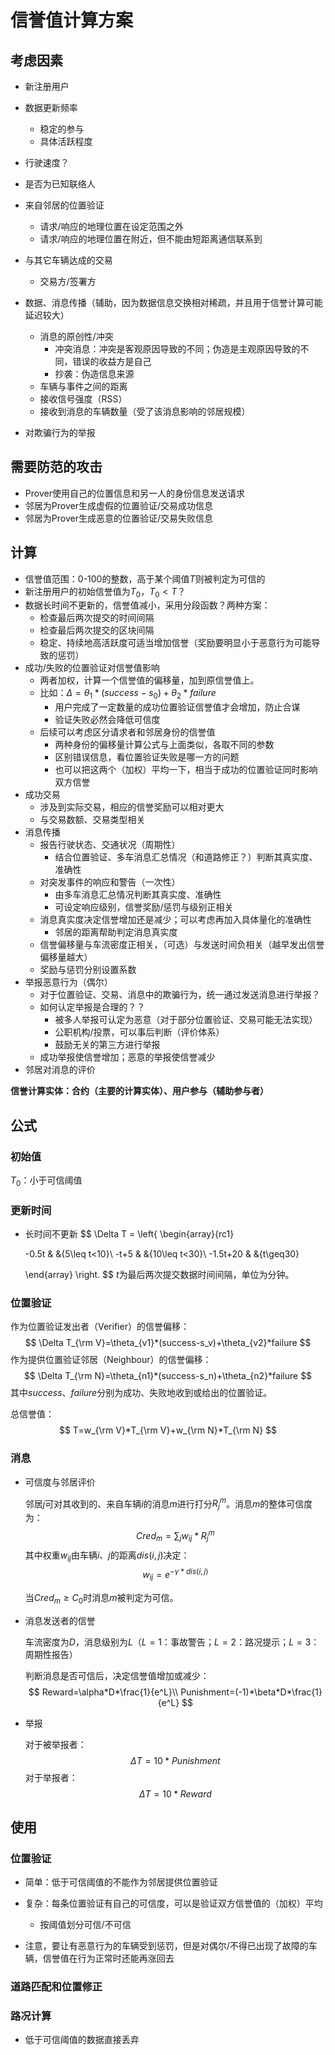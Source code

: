 # 信誉值计算方案

## 考虑因素

- 新注册用户
- 数据更新频率
  - 稳定的参与
  - 具体活跃程度
- 行驶速度？
- 是否为已知联络人
- 来自邻居的位置验证
  - 请求/响应的地理位置在设定范围之外
  - 请求/响应的地理位置在附近，但不能由短距离通信联系到

- 与其它车辆达成的交易
  - 交易方/签署方
- 数据、消息传播（辅助，因为数据信息交换相对稀疏，并且用于信誉计算可能延迟较大）
  - 消息的原创性/冲突
    - 冲突消息：冲突是客观原因导致的不同；伪造是主观原因导致的不同，错误的收益方是自己
    - 抄袭：伪造信息来源
  - 车辆与事件之间的距离
  - 接收信号强度（RSS）
  - 接收到消息的车辆数量（受了该消息影响的邻居规模）
- 对欺骗行为的举报



## 需要防范的攻击

- Prover使用自己的位置信息和另一人的身份信息发送请求
- 邻居为Prover生成虚假的位置验证/交易成功信息
- 邻居为Prover生成恶意的位置验证/交易失败信息



## 计算

- 信誉值范围：0-100的整数，高于某个阈值$T$则被判定为可信的
- 新注册用户的初始信誉值为$T_0$，$T_0<T$？
- 数据长时间不更新的，信誉值减小，采用分段函数？两种方案：
  - 检查最后两次提交的时间间隔
  - 检查最后两次提交的区块间隔
  - 稳定、持续地高活跃度可适当增加信誉（奖励要明显小于恶意行为可能导致的惩罚）
- 成功/失败的位置验证对信誉值影响
  - 两者加权，计算一个信誉值的偏移量，加到原信誉值上。
  - 比如：$\Delta=\theta_1*(success-s_0)+\theta_2*failure$
    - 用户完成了一定数量的成功位置验证信誉值才会增加，防止合谋
    - 验证失败必然会降低可信度
  - 后续可以考虑区分请求者和邻居身份的信誉值
    - 两种身份的偏移量计算公式与上面类似，各取不同的参数
    - 区别错误信息，看位置验证失败是哪一方的问题
    - 也可以把这两个（加权）平均一下，相当于成功的位置验证同时影响双方信誉
- 成功交易
  - 涉及到实际交易，相应的信誉奖励可以相对更大
  - 与交易数额、交易类型相关
- 消息传播
  - 报告行驶状态、交通状况（周期性）
    - 结合位置验证、多车消息汇总情况（和道路修正？）判断其真实度、准确性
  - 对突发事件的响应和警告（一次性）
    - 由多车消息汇总情况判断其真实度、准确性
    - 可设定响应级别，信誉奖励/惩罚与级别正相关
  - 消息真实度决定信誉增加还是减少；可以考虑再加入具体量化的准确性
    - 邻居的距离帮助判定消息真实度
  - 信誉偏移量与车流密度正相关，（可选）与发送时间负相关（越早发出信誉偏移量越大）
  - 奖励与惩罚分别设置系数
- 举报恶意行为（偶尔）
  - 对于位置验证、交易、消息中的欺骗行为，统一通过发送消息进行举报？
  - 如何认定举报是合理的？？
    - 被多人举报可认定为恶意（对于部分位置验证、交易可能无法实现）
    - 公职机构/投票，可以事后判断（评价体系）
    - 鼓励无关的第三方进行举报
  - 成功举报使信誉增加；恶意的举报使信誉减少
- 邻居对消息的评价

**信誉计算实体：合约（主要的计算实体）、用户参与（辅助参与者）**



## 公式

### 初始值

$T_0$：小于可信阈值

### 更新时间

- 长时间不更新
  $$
  \Delta T = \left\{
  \begin{array}{rc1}
  
  -0.5t & &{5\leq t<10}\\
  -t+5 & &{10\leq t<30}\\
  -1.5t+20 & &{t\geq30}
  
  \end{array}
  \right.
  $$
  $t$为最后两次提交数据时间间隔，单位为分钟。

### 位置验证

作为位置验证发出者（Verifier）的信誉偏移：
$$
\Delta T_{\rm V}=\theta_{v1}*(success-s_v)+\theta_{v2}*failure
$$
作为提供位置验证邻居（Neighbour）的信誉偏移：
$$
\Delta T_{\rm N}=\theta_{n1}*(success-s_n)+\theta_{n2}*failure
$$
其中$success$、$failure$分别为成功、失败地收到或给出的位置验证。

总信誉值：
$$
T=w_{\rm V}*T_{\rm V}+w_{\rm N}*T_{\rm N}
$$

### 消息

- 可信度与邻居评价

  邻居$j$可对其收到的、来自车辆$i$的消息$m$进行打分$R_j^m$。消息$m$的整体可信度为：
  $$
  Cred_m=\sum_jw_{ij}*R_j^m
  $$
  其中权重$w_{ij}$由车辆$i$、$j$的距离$dis(i,j)$决定：
  $$
  w_{ij}=e^{-\gamma* dis(i,j)}
  $$
  

  当$Cred_m\ge C_0$时消息$m$被判定为可信。

- 消息发送者的信誉

  车流密度为$D$，消息级别为$L$（$L=1$：事故警告；$L=2$：路况提示；$L=3$：周期性报告）

  判断消息是否可信后，决定信誉值增加或减少：
  $$
  Reward=\alpha*D*\frac{1}{e^L}\\
  Punishment=(-1)*\beta*D*\frac{1}{e^L}
  $$

- 举报

  对于被举报者：
  $$
  \Delta T=10*Punishment
  $$
  对于举报者：
  $$
  \Delta T=10*Reward
  $$
  

## 使用

### 位置验证

- 简单：低于可信阈值的不能作为邻居提供位置验证

- 复杂：每条位置验证有自己的可信度，可以是验证双方信誉值的（加权）平均
  - 按阈值划分可信/不可信
- 注意，要让有恶意行为的车辆受到惩罚，但是对偶尔/不得已出现了故障的车辆，信誉值在行为正常时还能再涨回去

### 道路匹配和位置修正

### 路况计算

- 低于可信阈值的数据直接丢弃

